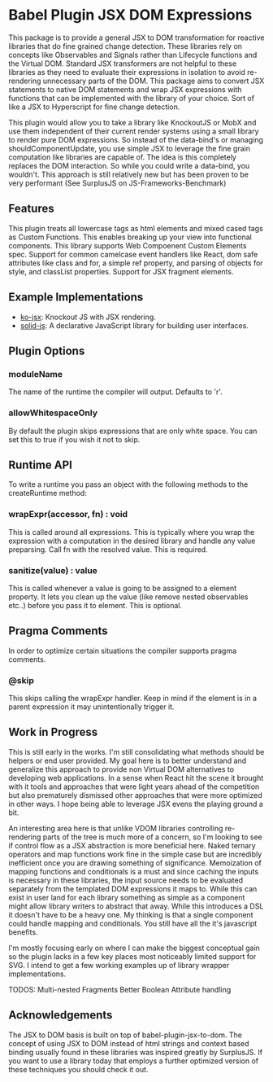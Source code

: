 # Babel Plugin JSX DOM Expressions

This package is to provide a general JSX to DOM transformation for reactive libraries that do fine grained change detection.  These libraries rely on concepts like Observables and Signals rather than Lifecycle functions and the Virtual DOM.  Standard JSX transformers are not helpful to these libraries as they need to evaluate their expressions in isolation to avoid re-rendering unnecessary parts of the DOM. This package aims to convert JSX statements to native DOM statements and wrap JSX expressions with functions that can be implemented with the library of your choice. Sort of like a JSX to Hyperscript for fine change detection.

This plugin would allow you to take a library like KnockoutJS or MobX and use them independent of their current render systems using a small library to render pure DOM expressions. So instead of the data-bind's or managing shouldComponentUpdate, you use simple JSX to leverage the fine grain computation like libraries are capable of.  The idea is this completely replaces the DOM interaction. So while you could write a data-bind, you wouldn't.  This approach is still relatively new but has been proven to be very performant (See SurplusJS on JS-Frameworks-Benchmark)

## Features

This plugin treats all lowercase tags as html elements and mixed cased tags as Custom Functions. This enables breaking up your view into functional components. This library supports Web Compoenent Custom Elements spec. Support for common camelcase event handlers like React, dom safe attributes like class and for, a simple ref property, and parsing of objects for style, and classList properties. Support for JSX fragment elements.

## Example Implementations
* [ko-jsx](https://github.com/ryansolid/ko-jsx): Knockout JS with JSX rendering.
* [solid-js](https://github.com/ryansolid/solid-js): A declarative JavaScript library for building user interfaces.

## Plugin Options

### moduleName
The name of the runtime the compiler will output. Defaults to 'r'.

### allowWhitespaceOnly
By default the plugin skips expressions that are only white space. You can set this to true if you wish it not to skip.

## Runtime API

To write a runtime you pass an object with the following methods to the createRuntime method:

### wrapExpr(accessor, fn) : void

This is called around all expressions. This is typically where you wrap the expression with a computation in the desired library and handle any value preparsing. Call fn with the resolved value. This is required.

### sanitize(value) : value

This is called whenever a value is going to be assigned to a element property. It lets you clean up the value (like remove nested observables etc..) before you pass it to element. This is optional.

## Pragma Comments

In order to optimize certain situations the compiler supports pragma comments.

### @skip

This skips calling the wrapExpr handler. Keep in mind if the element is in a parent expression it may unintentionally trigger it.

## Work in Progress

This is still early in the works. I'm still consolidating what methods should be helpers or end user provided. My goal here is to better understand and generalize this approach to provide non Virtual DOM alternatives to developing web applications.  In a sense when React hit the scene it brought with it tools and approaches that were light years ahead of the competition but also prematurely dismissed other approaches that were more optimized in other ways. I hope being able to leverage JSX evens the playing ground a bit.

An interesting area here is that unlike VDOM libraries controlling re-rendering parts of the tree is much more of a concern, so I'm looking to see if control flow as a JSX abstraction is more beneficial here. Naked ternary operators and map functions work fine in the simple case but are incredibly inefficient once you are drawing something of significance. Memoization of mapping functions and conditionals is a must and since caching the inputs is necessary in these libraries, the input source needs to be evaluated separately from the templated DOM expressions it maps to. While this can exist in user land for each library something as simple as a <Map> component might allow library writers to abstract that away. While this introduces a DSL it doesn't have to be a heavy one. My thinking is that a single component could handle mapping and conditionals. You still have all the it's javascript benefits.

I'm mostly focusing early on where I can make the biggest conceptual gain so the plugin lacks in a few key places most noticeably limited support for SVG. I intend to get a few working examples up of library wrapper implementations.

TODOS:
Multi-nested Fragments
Better Boolean Attribute handling

## Acknowledgements

The JSX to DOM basis is built on top of babel-plugin-jsx-to-dom. The concept of using JSX to DOM instead of html strings and context based binding usually found in these libraries was inspired greatly by SurplusJS. If you want to use a library today that employs a further optimized version of these techniques you should check it out.

